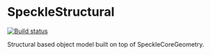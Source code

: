 # SpeckleStructural

[![Build status](https://ci.appveyor.com/api/projects/status/fl47uk96qhrmo0u0?svg=true)](https://ci.appveyor.com/project/SpeckleWorks/specklestructural)

Structural based object model built on top of SpeckleCoreGeometry.
